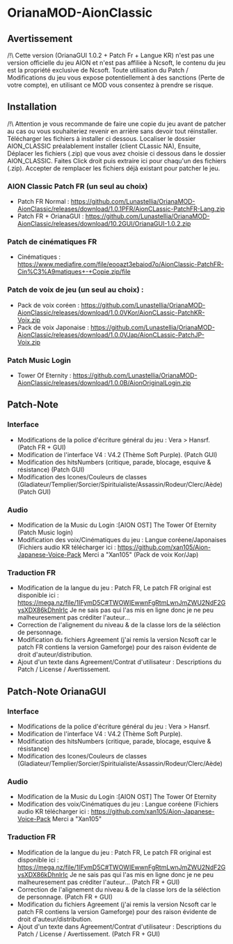 # OrianaMOD-AionClassic
## Avertissement

/!\ Cette version (OrianaGUI 1.0.2 + Patch Fr + Langue KR) n'est pas une version officielle du jeu AION et n'est pas affiliée à Ncsoft,
le contenu du jeu est la propriété exclusive de Ncsoft.
Toute utilisation du Patch / Modifications du jeu vous expose potentiellement à des sanctions (Perte de votre compte),
en utilisant ce MOD vous consentez à prendre se risque.

## Installation

/!\ Attention je vous recommande de faire une copie du jeu avant de patcher au cas ou vous souhaiteriez revenir en arrière sans devoir tout réinstaller.
Télécharger les fichiers à installer ci dessous. 
Localiser le dossier AION_CLASSIC préalablement installer (client CLassic NA),
Ensuite, Déplacer les fichiers (.zip) que vous avez choisie ci dessous dans le dossier AION_CLASSIC.
Faites Click droit puis extraire ici pour chaqu'un des fichiers (.zip). Accepter de remplacer les fichiers déjà existant pour patcher le jeu.

### AION Classic Patch FR (un seul au choix)
* Patch FR Normal : https://github.com/Lunastellia/OrianaMOD-AionClassic/releases/download/1.0.1PFR/AionCLassic-PatchFR-Lang.zip
* Patch FR + OrianaGUI : https://github.com/Lunastellia/OrianaMOD-AionClassic/releases/download/10.2GUI/OrianaGUI-1.0.2.zip

### Patch de cinématiques FR 
* Cinématiques : https://www.mediafire.com/file/eooazt3ebaiod7o/AionClassic-PatchFR-Cin%C3%A9matiques+-+Copie.zip/file

### Patch de voix de jeu (un seul au choix) :
* Pack de voix coréen : https://github.com/Lunastellia/OrianaMOD-AionClassic/releases/download/1.0.0VKor/AionCLassic-PatchKR-Voix.zip
* Pack de voix Japonaise : https://github.com/Lunastellia/OrianaMOD-AionClassic/releases/download/1.0.0VJap/AionCLassic-PatchJP-Voix.zip

### Patch Music Login
* Tower Of Eternity :  https://github.com/Lunastellia/OrianaMOD-AionClassic/releases/download/1.0.0B/AionOriginalLogin.zip





## Patch-Note 
### Interface
* Modifications de la police d'écriture général du jeu : Vera > Hansrf. (Patch FR + GUI)
* Modification de l'interface V4 : V4.2 (Thème Soft Purple). (Patch GUI)
* Modification des hitsNumbers (critique, parade, blocage, esquive & résistance) (Patch GUI)
* Modification des Icones/Couleurs de classes (Gladiateur/Templier/Sorcier/Spirituialiste/Assassin/Rodeur/Clerc/Aède) (Patch GUI)


### Audio
* Modification de la Music du Login :[AION OST] The Tower Of Eternity (Patch Music login)
* Modification des voix/Cinématiques du jeu : Langue coréene/Japonaises (Fichiers audio KR télécharger ici : https://github.com/xan105/Aion-Japanese-Voice-Pack Merci a "Xan105" (Pack de voix Kor/Jap)

### Traduction FR

* Modification de la langue du jeu : Patch FR, Le patch FR original est disponible ici : https://mega.nz/file/1IFymD5C#TWOWIEwwnFgRtmLwnJmZWU2NdF2GysXDX86kDhnlrIc Je ne sais pas qui l'as mis en ligne donc je ne peu malheuresement pas créditer l'auteur... 
* Correction de l'alignement du niveau & de la classe lors de la séléction de personnage.
* Modification du fichiers Agreement (j'ai remis la version Ncsoft car le patch FR contiens la version Gameforge) pour des raison évidente de droit d'auteur/distribution.
* Ajout d'un texte dans Agreement/Contrat d'utilisateur : Descriptions du Patch / License / Avertissement.

## Patch-Note OrianaGUI
### Interface
* Modifications de la police d'écriture général du jeu : Vera > Hansrf.
* Modification de l'interface V4 : V4.2 (Thème Soft Purple).
* Modification des hitsNumbers (critique, parade, blocage, esquive & résistance)
* Modification des Icones/Couleurs de classes (Gladiateur/Templier/Sorcier/Spirituialiste/Assassin/Rodeur/Clerc/Aède)


### Audio
* Modification de la Music du Login :[AION OST] The Tower Of Eternity
* Modification des voix/Cinématiques du jeu : Langue coréene (Fichiers audio KR télécharger ici : https://github.com/xan105/Aion-Japanese-Voice-Pack Merci a "Xan105"

### Traduction FR

* Modification de la langue du jeu : Patch FR, Le patch FR original est disponible ici : https://mega.nz/file/1IFymD5C#TWOWIEwwnFgRtmLwnJmZWU2NdF2GysXDX86kDhnlrIc Je ne sais pas qui l'as mis en ligne donc je ne peu malheuresement pas créditer l'auteur... (Patch FR + GUI)
* Correction de l'alignement du niveau & de la classe lors de la séléction de personnage. (Patch FR + GUI)
* Modification du fichiers Agreement (j'ai remis la version Ncsoft car le patch FR contiens la version Gameforge) pour des raison évidente de droit d'auteur/distribution.
* Ajout d'un texte dans Agreement/Contrat d'utilisateur : Descriptions du Patch / License / Avertissement. (Patch FR + GUI)
